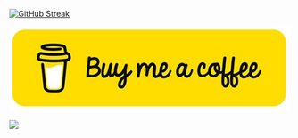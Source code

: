 
[![GitHub Streak](https://streak-stats.demolab.com?user=&theme=ocean-gradient&hide_border=true&locale=it&date_format=M%20j%5B%2C%20Y%5D)](https://git.io/streak-stats)

<a href="https://Ko-fi.com/lululla"><img src="https://github.com/Belfagor2005/pluginspanel/blob/main/screenshot/buymeacoffee.jpg?raw=true"></a>




![](https://komarev.com/ghpvc/?username=Belfagor2005)


